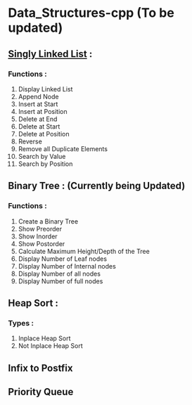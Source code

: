 # Data_Structures-cpp (To be updated)

## [Singly Linked List](https://github.com/kushgupta-official/Data_Structures-cpp/tree/master/Singly%20Linked%20List) :
### Functions : 
1. Display Linked List
2. Append Node
3. Insert at Start
4. Insert at Position
5. Delete at End
6. Delete at Start
7. Delete at Position
8. Reverse
9. Remove all Duplicate Elements
10. Search by Value
11. Search by Position

## Binary Tree : (Currently being Updated)
### Functions : 
1. Create a Binary Tree
2. Show Preorder
3. Show Inorder
4. Show Postorder
5. Calculate Maximum Height/Depth of the Tree
6. Display Number of Leaf nodes
7. Display Number of Internal nodes
8. Display Number of all nodes
9. Display Number of full nodes

## Heap Sort :
### Types :
1. Inplace Heap Sort
2. Not Inplace Heap Sort

## Infix to Postfix

## Priority Queue
